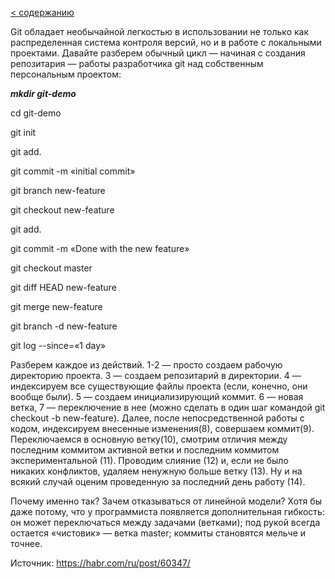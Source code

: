 [< содержанию](./readme.md)

Git обладает необычайной легкостью в использовании не только как распределенная
система контроля версий, но и в работе с локальными проектами. Давайте разберем
обычный цикл — начиная с создания репозитария — работы разработчика git над
собственным персональным проектом:

***mkdir git-demo***

cd git-demo

git init

git add.

git commit -m «initial commit»

git branch new-feature

git checkout new-feature

git add.

git commit -m «Done with the new feature»

git checkout master

git diff HEAD new-feature

git merge new-feature

git branch -d new-feature

git log --since=«1 day»



Разберем каждое из действий. 1-2 — просто создаем рабочую директорию
проекта. 3 — создаем репозитарий в директории. 4 — индексируем все существующие
файлы проекта (если, конечно, они вообще были). 5 — создаем инициализирующий
коммит. 6 — новая ветка, 7 — переключение в нее (можно сделать в один шаг
командой git checkout -b new-feature). Далее, после непосредственной работы с
кодом, индексируем внесенные изменения(8), совершаем коммит(9). Переключаемся в
основную ветку(10), смотрим отличия между последним коммитом активной ветки и
последним коммитом экспериментальной (11). Проводим слияние (12) и, если не было
никаких конфликтов, удаляем ненужную больше ветку (13). Ну и на всякий случай
оценим проведенную за последний день работу (14).

Почему именно так? Зачем отказываться от линейной модели? Хотя бы даже потому,
что у программиста появляется дополнительная гибкость: он может переключаться
между задачами (ветками); под рукой всегда остается «чистовик» — ветка
master; коммиты становятся мельче и точнее.

Источник: https://habr.com/ru/post/60347/